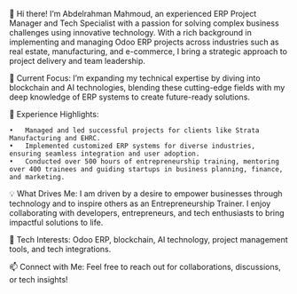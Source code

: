 👋 Hi there! I’m Abdelrahman Mahmoud, an experienced ERP Project Manager and Tech Specialist with a passion for solving complex business challenges using innovative technology. With a rich background in implementing and managing Odoo ERP projects across industries such as real estate, manufacturing, and e-commerce, I bring a strategic approach to project delivery and team leadership.

🌟 Current Focus: I’m expanding my technical expertise by diving into blockchain and AI technologies, blending these cutting-edge fields with my deep knowledge of ERP systems to create future-ready solutions.

💼 Experience Highlights:

	•	Managed and led successful projects for clients like Strata Manufacturing and EHRC.
	•	Implemented customized ERP systems for diverse industries, ensuring seamless integration and user adoption.
	•	Conducted over 500 hours of entrepreneurship training, mentoring over 400 trainees and guiding startups in business planning, finance, and marketing.

💡 What Drives Me: I am driven by a desire to empower businesses through technology and to inspire others as an Entrepreneurship Trainer. I enjoy collaborating with developers, entrepreneurs, and tech enthusiasts to bring impactful solutions to life.

🔧 Tech Interests: Odoo ERP, blockchain, AI technology, project management tools, and tech integrations.

📫 Connect with Me: Feel free to reach out for collaborations, discussions, or tech insights!
